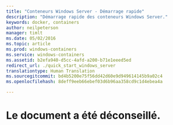 ```yaml
---
title: "Conteneurs Windows Server - Démarrage rapide"
description: "Démarrage rapide des conteneurs Windows Server."
keywords: docker, containers
author: neilpeterson
manager: timlt
ms.date: 05/02/2016
ms.topic: article
ms.prod: windows-containers
ms.service: windows-containers
ms.assetid: b2efa940-d5cc-4afd-a200-b71e1eeed5ed
redirect_url: ./quick_start_windows_server
translationtype: Human Translation
ms.sourcegitcommit: bd4b5200e75f56dd42d60e9d949614145b9a02c4
ms.openlocfilehash: 8deff9eeb66ebef03d6b96aa358cd9c1d4ebea4a

---
```


# Le document a été déconseillé.



<!--HONumber=Jun16_HO4-->


